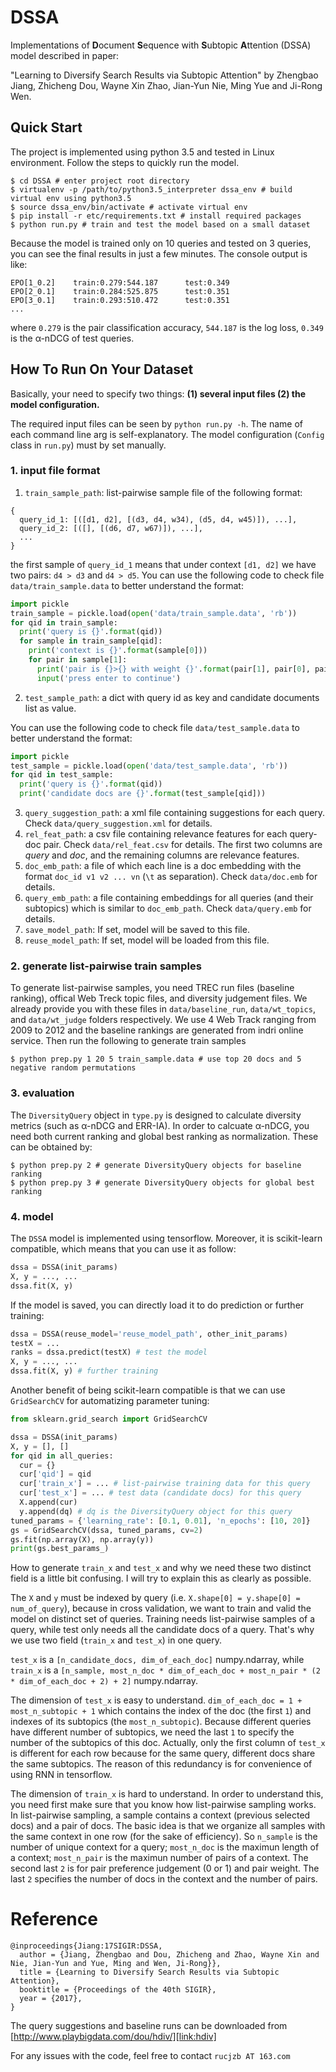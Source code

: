 # DSSA
Implementations of **D**ocument **S**equence with **S**ubtopic **A**ttention (DSSA) model described in paper:

"Learning to Diversify Search Results via Subtopic Attention"
by Zhengbao Jiang, Zhicheng Dou, Wayne Xin Zhao, Jian-Yun Nie, Ming Yue and Ji-Rong Wen.

## Quick Start

The project is implemented using python 3.5 and tested in Linux environment.
Follow the steps to quickly run the model.

```shell
$ cd DSSA # enter project root directory
$ virtualenv -p /path/to/python3.5_interpreter dssa_env # build virtual env using python3.5
$ source dssa_env/bin/activate # activate virtual env
$ pip install -r etc/requirements.txt # install required packages
$ python run.py # train and test the model based on a small dataset
```

Because the model is trained only on 10 queries and tested on 3 queries,
you can see the final results in just a few minutes.
The console output is like:

```
EPO[1_0.2]	  train:0.279:544.187	   test:0.349
EPO[2_0.1]	  train:0.284:525.875	   test:0.351
EPO[3_0.1]	  train:0.293:510.472	   test:0.351
...
```

where `0.279` is the pair classification accuracy, `544.187` is the log loss,
`0.349` is the &#945;-nDCG of test queries.

## How To Run On Your Dataset

Basically, your need to specify two things: **(1) several input files (2) the model configuration.**

The required input files can be seen by `python run.py -h`. The name of each command line arg is self-explanatory.
The model configuration (`Config` class in `run.py`) must by set manually.

### 1. input file format

1. `train_sample_path`: list-pairwise sample file of the following format:
```
{
  query_id_1: [([d1, d2], [(d3, d4, w34), (d5, d4, w45)]), ...],
  query_id_2: [([], [(d6, d7, w67)]), ...],
  ...
}
```
the first sample of `query_id_1` means that under context `[d1, d2]` we have two pairs: `d4 > d3` and `d4 > d5`.
You can use the following code to check file `data/train_sample.data` to better understand the format:
```python
import pickle
train_sample = pickle.load(open('data/train_sample.data', 'rb'))
for qid in train_sample:
  print('query is {}'.format(qid))
  for sample in train_sample[qid]:
    print('context is {}'.format(sample[0]))
    for pair in sample[1]:
      print('pair is {}>{} with weight {}'.format(pair[1], pair[0], pair[2]))
      input('press enter to continue')
```
2. `test_sample_path`: a dict with query id as key and candidate documents list as value.

You can use the following code to check file `data/test_sample.data` to better understand the format:
```python
import pickle
test_sample = pickle.load(open('data/test_sample.data', 'rb'))
for qid in test_sample:
  print('query is {}'.format(qid))
  print('candidate docs are {}'.format(test_sample[qid]))
```
3. `query_suggestion_path`: a xml file containing suggestions for each query.
  Check `data/query_suggestion.xml` for details.
4. `rel_feat_path`: a csv file containing relevance features for each query-doc pair.
  Check `data/rel_feat.csv` for details.
  The first two columns are *query* and *doc*, and the remaining columns are relevance features.
5. `doc_emb_path`: a file of which each line is a doc embedding with the format `doc_id v1 v2 ... vn`
  (`\t` as separation). Check `data/doc.emb` for details.
6. `query_emb_path`: a file containing embeddings for all queries (and their subtopics) which is similar to `doc_emb_path`.
  Check `data/query.emb` for details.
7. `save_model_path`: If set, model will be saved to this file.
8. `reuse_model_path`: If set, model will be loaded from this file.

### 2. generate list-pairwise train samples

To generate list-pairwise samples, you need TREC run files (baseline ranking),
offical Web Treck topic files, and diversity judgement files. We already provide you with these files in
`data/baseline_run`, `data/wt_topics`, and `data/wt_judge` folders respectively.
We use 4 Web Track ranging from 2009 to 2012 and the baseline rankings are generated from indri online service.
Then run the following to generate train samples
```shell
$ python prep.py 1 20 5 train_sample.data # use top 20 docs and 5 negative random permutations
```

### 3. evaluation

The `DiversityQuery` object in `type.py` is designed to calculate
diversity metrics (such as &#945;-nDCG and ERR-IA). In order to calcuate &#945;-nDCG,
you need both current ranking and global best ranking as normalization. These can be obtained by:
```shell
$ python prep.py 2 # generate DiversityQuery objects for baseline ranking
$ python prep.py 3 # generate DiversityQuery objects for global best ranking
```

### 4. model

The `DSSA` model is implemented using tensorflow. Moreover, it is scikit-learn compatible,
which means that you can use it as follow:
```python
dssa = DSSA(init_params)
X, y = ..., ...
dssa.fit(X, y)
```
If the model is saved, you can directly load it to do prediction or further training:
```python
dssa = DSSA(reuse_model='reuse_model_path', other_init_params)
testX = ...
ranks = dssa.predict(testX) # test the model
X, y = ..., ...
dssa.fit(X, y) # further training
```
Another benefit of being scikit-learn compatible is that
we can use `GridSearchCV` for automatizing parameter tuning:
```python
from sklearn.grid_search import GridSearchCV

dssa = DSSA(init_params)
X, y = [], []
for qid in all_queries:
  cur = {}
  cur['qid'] = qid
  cur['train_x'] = ... # list-pairwise training data for this query
  cur['test_x'] = ... # test data (candidate docs) for this query
  X.append(cur)
  y.append(dq) # dq is the DiversityQuery object for this query
tuned_params = {'learning_rate': [0.1, 0.01], 'n_epochs': [10, 20]}
gs = GridSearchCV(dssa, tuned_params, cv=2)
gs.fit(np.array(X), np.array(y))
print(gs.best_params_)
```
How to generate `train_x` and `test_x` and why we need these two distinct field is a little bit confusing.
I will try to explain this as clearly as possible.

The `X` and `y` must be indexed by query (i.e. `X.shape[0] = y.shape[0] = num_of_query`),
because in cross validation, we want to train and valid the model on distinct set of queries.
Training needs list-pairwise samples of a query, while test only needs all the candidate docs of a query.
That's why we use two field (`train_x` and `test_x`) in one query.

`test_x` is a `[n_candidate_docs, dim_of_each_doc]` numpy.ndarray, while
`train_x` is a `[n_sample, most_n_doc * dim_of_each_doc + most_n_pair * (2 * dim_of_each_doc + 2) + 2]` numpy.ndarray.

The dimension of `test_x` is easy to understand. `dim_of_each_doc = 1 + most_n_subtopic + 1`
which contains the index of the doc (the first `1`) and indexes of its subtopics (the `most_n_subtopic`).
Because different queries have different number of subtopics,
we need the last `1` to specify the number of the subtopics of this doc.
Actually, only the first column of `test_x` is different for each row because for the same query,
different docs share the same subtopics. The reason of this redundancy is for convenience of using RNN in tensorflow.

The dimension of `train_x` is hard to understand. In order to understand this, you need first make sure that
you know how list-pairwise sampling works. In list-pairwise sampling, 
a sample contains a context (previous selected docs) and a pair of docs.
The basic idea is that we organize all samples with the same context in one row (for the sake of efficiency).
So `n_sample` is the number of unique context for a query;
`most_n_doc` is the maximun length of a context;
`most_n_pair` is the maximun number of pairs of a context.
The second last `2` is for pair preference judgement (0 or 1) and pair weight.
The last `2` specifies the number of docs in the context and the number of pairs.

# Reference

```
@inproceedings{Jiang:17SIGIR:DSSA,
  author = {Jiang, Zhengbao and Dou, Zhicheng and Zhao, Wayne Xin and Nie, Jian-Yun and Yue, Ming and Wen, Ji-Rong}},
  title = {Learning to Diversify Search Results via Subtopic Attention},
  booktitle = {Proceedings of the 40th SIGIR},
  year = {2017},
}
```
The query suggestions and baseline runs can be downloaded from
[http://www.playbigdata.com/dou/hdiv/][link:hdiv]

For any issues with the code, feel free to contact `rucjzb AT 163.com`


[link:hdiv]: http://www.playbigdata.com/dou/hdiv/
